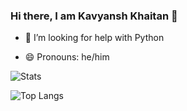 
### Hi there, I am Kavyansh Khaitan 👋

<!--
Here are some ideas to get you started:

- 🔭 I’m currently doing ...
- 🌱 I’m currently learning ...
<!--- 👯 I’m looking to collaborate on ...
- 💬 Ask me about ...
-->
- 🤔 I’m looking for help with Python
<!--
- 📫 How to reach me: Email - [kavyanshkhaitan11@gmail.com](mailto:kavyanshkhaitan11@gmail.com)
-->
- 😄 Pronouns: he/him
<!-- -
- ⚡ Fun fact: ...
-->

![Stats](https://github-readme-stats.vercel.app/api?username=KavyanshKhaitan2&theme=jolly&show_icons=true)

![Top Langs](https://github-readme-stats.vercel.app/api/top-langs/?username=KavyanshKhaitan2&theme=jolly)
